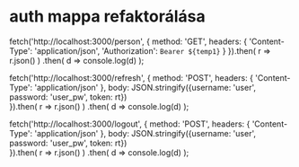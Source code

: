 # auth mappa refaktorálása



fetch('http://localhost:3000/person', {
    method: 'GET',
    headers: {
        'Content-Type': 'application/json',
        'Authorization': `Bearer ${temp1}`
    }
}).then( r => r.json() )
.then( d => console.log(d) ); 


fetch('http://localhost:3000/refresh', {
    method: 'POST',
    headers: {
        'Content-Type': 'application/json'
    },
    body: JSON.stringify({username: 'user', password: 'user_pw', token: rt})     
}).then( r => r.json() )
.then( d => console.log(d) ); 


fetch('http://localhost:3000/logout', {
    method: 'POST',
    headers: {
        'Content-Type': 'application/json'
    },
    body: JSON.stringify({username: 'user', password: 'user_pw', token: rt})     
}).then( r => r.json() )
.then( d => console.log(d) ); 